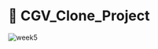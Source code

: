 # 📌 CGV_Clone_Project
![week5](https://user-images.githubusercontent.com/73240332/129430884-2130c39c-ffe7-4b7c-b6ae-6546a65d6647.PNG)



